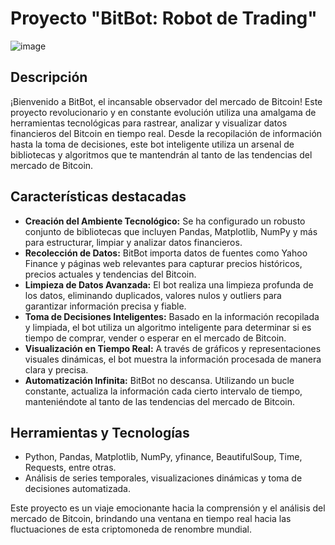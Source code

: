 # Proyecto "BitBot: Robot de Trading"

![image](https://github.com/devjuniorflores/BitBot/assets/105132321/b3c293fe-d525-484c-a660-9061b19c5edb)

## Descripción

¡Bienvenido a BitBot, el incansable observador del mercado de Bitcoin! Este proyecto revolucionario y en constante evolución utiliza una amalgama de herramientas tecnológicas para rastrear, analizar y visualizar datos financieros del Bitcoin en tiempo real. Desde la recopilación de información hasta la toma de decisiones, este bot inteligente utiliza un arsenal de bibliotecas y algoritmos que te mantendrán al tanto de las tendencias del mercado de Bitcoin.

## Características destacadas

- **Creación del Ambiente Tecnológico:** Se ha configurado un robusto conjunto de bibliotecas que incluyen Pandas, Matplotlib, NumPy y más para estructurar, limpiar y analizar datos financieros.
- **Recolección de Datos:** BitBot importa datos de fuentes como Yahoo Finance y páginas web relevantes para capturar precios históricos, precios actuales y tendencias del Bitcoin.
- **Limpieza de Datos Avanzada:** El bot realiza una limpieza profunda de los datos, eliminando duplicados, valores nulos y outliers para garantizar información precisa y fiable.
- **Toma de Decisiones Inteligentes:** Basado en la información recopilada y limpiada, el bot utiliza un algoritmo inteligente para determinar si es tiempo de comprar, vender o esperar en el mercado de Bitcoin.
- **Visualización en Tiempo Real:** A través de gráficos y representaciones visuales dinámicas, el bot muestra la información procesada de manera clara y precisa.
- **Automatización Infinita:** BitBot no descansa. Utilizando un bucle constante, actualiza la información cada cierto intervalo de tiempo, manteniéndote al tanto de las tendencias del mercado de Bitcoin.

## Herramientas y Tecnologías

- Python, Pandas, Matplotlib, NumPy, yfinance, BeautifulSoup, Time, Requests, entre otras.
- Análisis de series temporales, visualizaciones dinámicas y toma de decisiones automatizada.

Este proyecto es un viaje emocionante hacia la comprensión y el análisis del mercado de Bitcoin, brindando una ventana en tiempo real hacia las fluctuaciones de esta criptomoneda de renombre mundial.
